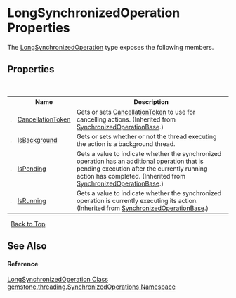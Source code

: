 # LongSynchronizedOperation Properties
 

The <a href="03b066d6-d650-1f55-c104-dbac49de91a1">LongSynchronizedOperation</a> type exposes the following members.


## Properties
&nbsp;<table><tr><th></th><th>Name</th><th>Description</th></tr><tr><td>![Public property](media/pubproperty.gif "Public property")</td><td><a href="10b338ea-a999-a746-677a-3912dacef632">CancellationToken</a></td><td>
Gets or sets <a href="https://docs.microsoft.com/dotnet/api/system.threading.cancellationtoken" target="_blank">CancellationToken</a> to use for cancelling actions.
 (Inherited from <a href="8a08de6d-bbac-0406-89f3-5e0f87457eb3">SynchronizedOperationBase</a>.)</td></tr><tr><td>![Public property](media/pubproperty.gif "Public property")</td><td><a href="05e02cae-00d4-56e8-6ab4-eee66df55468">IsBackground</a></td><td>
Gets or sets whether or not the thread executing the action is a background thread.</td></tr><tr><td>![Public property](media/pubproperty.gif "Public property")</td><td><a href="e804fe39-287b-fe12-ad3d-bbcbb3351471">IsPending</a></td><td>
Gets a value to indicate whether the synchronized operation has an additional operation that is pending execution after the currently running action has completed.
 (Inherited from <a href="8a08de6d-bbac-0406-89f3-5e0f87457eb3">SynchronizedOperationBase</a>.)</td></tr><tr><td>![Public property](media/pubproperty.gif "Public property")</td><td><a href="b56c4724-a6fe-0c13-fee8-5d31d7259450">IsRunning</a></td><td>
Gets a value to indicate whether the synchronized operation is currently executing its action.
 (Inherited from <a href="8a08de6d-bbac-0406-89f3-5e0f87457eb3">SynchronizedOperationBase</a>.)</td></tr></table>&nbsp;
<a href="#longsynchronizedoperation-properties">Back to Top</a>

## See Also


#### Reference
<a href="03b066d6-d650-1f55-c104-dbac49de91a1">LongSynchronizedOperation Class</a><br /><a href="1f40f322-ebc7-b97d-11c0-ccf540bd3b46">gemstone.threading.SynchronizedOperations Namespace</a><br />